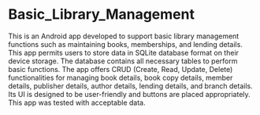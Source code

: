 # Basic_Library_Management
This is an Android app developed to support basic library management functions such as maintaining books, memberships, and lending details. This app permits users to store data in SQLite database format on their device storage. The database contains all necessary tables to perform basic functions. The app offers CRUD (Create, Read, Update, Delete) functionalities for managing book details, book copy details, member details, publisher details, author details, lending details, and branch details. Its UI is designed to be user-friendly and buttons are placed appropriately. This app was tested with acceptable data.
